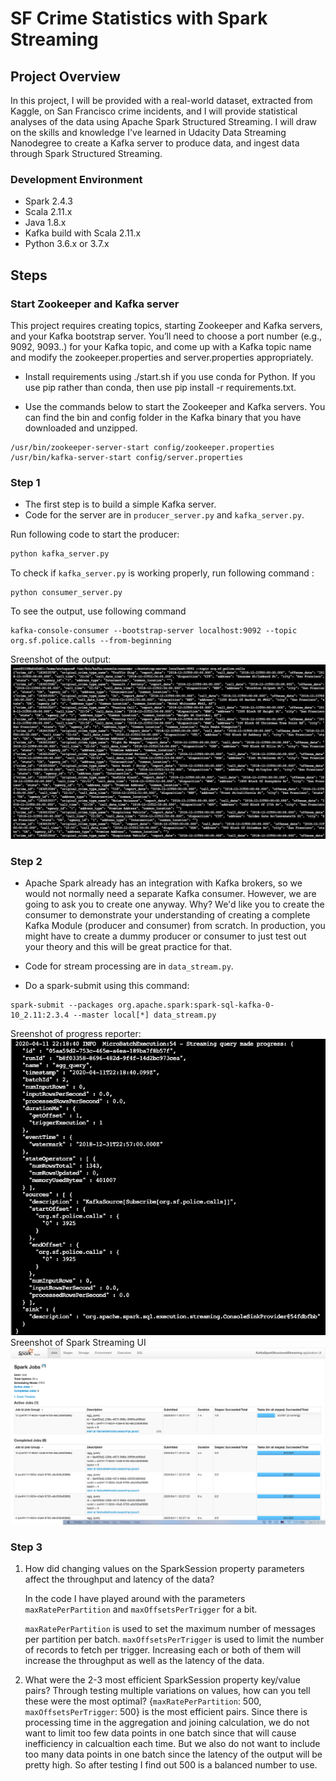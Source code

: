 # SF Crime Statistics with Spark Streaming

## Project Overview

In this project, I will be provided with a real-world dataset, extracted from Kaggle, on San Francisco crime incidents, and I will provide statistical analyses of the data using Apache Spark Structured Streaming. I will draw on the skills and knowledge I've learned in Udacity Data Streaming Nanodegree to create a Kafka server to produce data, and ingest data through Spark Structured Streaming.

### Development Environment

- Spark 2.4.3
- Scala 2.11.x
- Java 1.8.x
- Kafka build with Scala 2.11.x
- Python 3.6.x or 3.7.x

## Steps
### Start Zookeeper and Kafka server
This project requires creating topics, starting Zookeeper and Kafka servers, and your Kafka bootstrap server. You’ll need to choose a port number (e.g., 9092, 9093..) for your Kafka topic, and come up with a Kafka topic name and modify the zookeeper.properties and server.properties appropriately.

- Install requirements using ./start.sh if you use conda for Python. If you use pip rather than conda, then use pip install -r requirements.txt.

- Use the commands below to start the Zookeeper and Kafka servers. You can find the bin and config folder in the Kafka binary that you have downloaded and unzipped.

```shell
/usr/bin/zookeeper-server-start config/zookeeper.properties
/usr/bin/kafka-server-start config/server.properties
```

### Step 1
- The first step is to build a simple Kafka server.
- Code for the server are in `producer_server.py` and `kafka_server.py`.

Run following code to start the producer:
```python
python kafka_server.py
```
To check if  `kafka_server.py` is working properly, run following command :
```shell
python consumer_server.py
```
To see the output, use following command
```shell
kafka-console-consumer --bootstrap-server localhost:9092 --topic org.sf.police.calls --from-beginning
```
Sreenshot of the output:
![](images/kafka_consumer_console_output.png)

### Step 2
- Apache Spark already has an integration with Kafka brokers, so we would not normally need a separate Kafka consumer. However, we are going to ask you to create one anyway. Why? We'd like you to create the consumer to demonstrate your understanding of creating a complete Kafka Module (producer and consumer) from scratch. In production, you might have to create a dummy producer or consumer to just test out your theory and this will be great practice for that.
- Code for stream processing are in `data_stream.py`.

- Do a spark-submit using this command: 
```shell
spark-submit --packages org.apache.spark:spark-sql-kafka-0-10_2.11:2.3.4 --master local[*] data_stream.py
```
Sreenshot of progress reporter:
![](images/progress_reporter.png)
Sreenshot of Spark Streaming UI
![](images/spark_streaming_UI.png)


### Step 3
1. How did changing values on the SparkSession property parameters affect the throughput and latency of the data?

   In the code I have played around with the parameters `maxRatePerPartition` and `maxOffsetsPerTrigger` for a bit. 

   `maxRatePerPartition` is used to set the maximum number of messages per partition per batch. 
   `maxOffsetsPerTrigger` is used to limit the number of records to fetch per trigger.
   Increasing each or both of them will increase the throughput as well as the latency of the data.
   
2. What were the 2-3 most efficient SparkSession property key/value pairs? Through testing multiple variations on values, how can you tell these were the most optimal?
{`maxRatePerPartition`:  500, `maxOffsetsPerTrigger`: 500} is the most efficient pairs. Since there is processing time in the aggregation and joining calculation, we do not want to limit too few data points in one batch since that will cause inefficiency in calcualtion each time. But we also do not want to include too many data points in one batch since the latency of the output will be pretty high. So after testing I find out 500 is a balanced number to use.
